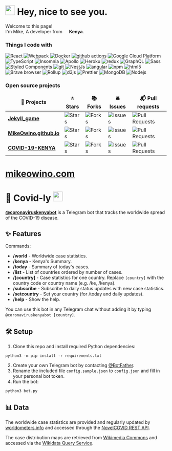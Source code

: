 <h1><img src="https://emojis.slackmojis.com/emojis/images/1531849430/4246/blob-sunglasses.gif?1531849430" width="30"/> Hey, nice to see you.</h1>


<p>Welcome to this page! </br> I'm Mike, A developer from <img src="https://image.flaticon.com/icons/svg/197/197608.svg" width="13"/> <b> Kenya</b>. </p>
<h3>Things I code with</h3>
<p>
  <img alt="React" src="https://img.shields.io/badge/-React-45b8d8?style=flat-square&logo=react&logoColor=white" />
  <img alt="Webpack" src="https://img.shields.io/badge/-Webpack-8DD6F9?style=flat-square&logo=webpack&logoColor=white" /> 
  <img alt="Docker" src="https://img.shields.io/badge/-Docker-46a2f1?style=flat-square&logo=docker&logoColor=white" />
  <img alt="github actions" src="https://img.shields.io/badge/-Github_Actions-2088FF?style=flat-square&logo=github-actions&logoColor=white" />
  <img alt="Google Cloud Platform" src="https://img.shields.io/badge/-Google_Cloud_Platform-1a73e8?style=flat-square&logo=google-cloud&logoColor=white" />
  <img alt="TypeScript" src="https://img.shields.io/badge/-TypeScript-007ACC?style=flat-square&logo=typescript&logoColor=white" />
  <img alt="Insomnia" src="https://img.shields.io/badge/-Insomnia-5849BE?style=flat-square&logo=insomnia&logoColor=white" />
  <img alt="Apollo" src="https://img.shields.io/badge/-Apollo%20GraphQL-311C87?style=flat-square&logo=apollo-graphql&logoColor=white" />
  <img alt="Heroku" src="https://img.shields.io/badge/-Heroku-430098?style=flat-square&logo=heroku&logoColor=white" />
  <img alt="redux" src="https://img.shields.io/badge/-Redux-764ABC?style=flat-square&logo=redux&logoColor=white" />
  <img alt="GraphQL" src="https://img.shields.io/badge/-GraphQL-E10098?style=flat-square&logo=graphql&logoColor=white" />
  <img alt="Sass" src="https://img.shields.io/badge/-Sass-CC6699?style=flat-square&logo=sass&logoColor=white" />
  <img alt="Styled Components" src="https://img.shields.io/badge/-Styled_Components-db7092?style=flat-square&logo=styled-components&logoColor=white" />
  <img alt="git" src="https://img.shields.io/badge/-Git-F05032?style=flat-square&logo=git&logoColor=white" />
  <img alt="NestJs" src="https://img.shields.io/badge/-NestJs-ea2845?style=flat-square&logo=nestjs&logoColor=white" />
  <img alt="angular" src="https://img.shields.io/badge/-Angular-DD0031?style=flat-square&logo=angular&logoColor=white" />
  <img alt="npm" src="https://img.shields.io/badge/-NPM-CB3837?style=flat-square&logo=npm&logoColor=white" />
  <img alt="html5" src="https://img.shields.io/badge/-HTML5-E34F26?style=flat-square&logo=html5&logoColor=white" />
  <img alt="Brave browser" src="https://img.shields.io/badge/-Brave_Browser-FB542B?style=flat-square&logo=brave&logoColor=white" />
  <img alt="Rollup" src="https://img.shields.io/badge/-Rollup-EC4A3F?style=flat-square&logo=rollup.js&logoColor=white" />
  <img alt="d3js" src="https://img.shields.io/badge/-D3.js-F9A03C?style=flat-square&logo=d3.js&logoColor=white" />
  <img alt="Prettier" src="https://img.shields.io/badge/-Prettier-F7B93E?style=flat-square&logo=prettier&logoColor=white" />
  <img alt="MongoDB" src="https://img.shields.io/badge/-MongoDB-13aa52?style=flat-square&logo=mongodb&logoColor=white" />
  <img alt="Nodejs" src="https://img.shields.io/badge/-Nodejs-43853d?style=flat-square&logo=Node.js&logoColor=white" />
</p>
<h3>Open source projects</h3>
<table>
  <thead align="center">
    <tr border: none;>
      <td><b>🎁 Projects</b></td>
      <td><b>⭐ Stars</b></td>
      <td><b>📚 Forks</b></td>
      <td><b>🛎 Issues</b></td>
      <td><b>📬 Pull requests</b></td>
    </tr>
  </thead>
  <tbody>
    <tr>
	    <td><a href="https://github.com/MikeOwino/jekyll_game"><b>Jekyll_game</b></a></td>
      <td><img alt="Stars" src="https://img.shields.io/github/stars/MikeOwino/jekyll_game?style=flat-square&labelColor=343b41"/></td>
      <td><img alt="Forks" src="https://img.shields.io/github/forks/MikeOwino/jekyll_game?style=flat-square&labelColor=343b41"/></td>
      <td><img alt="Issues" src="https://img.shields.io/github/issues/MikeOwino/jekyll_game?style=flat-square&labelColor=343b41"/></td>
      <td><img alt="Pull Requests" src="https://img.shields.io/github/issues-pr/MikeOwino/jekyll_game?style=flat-square&labelColor=343b41"/></td>
    </tr>
	  <tr>
		  <td><a href="https://github.com/MikeOwino/MikeOwino.github.io"><b>MikeOwino.github.io</b></a></td>
      <td><img alt="Stars" src="https://img.shields.io/github/stars/MikeOwino/MikeOwino.github.io?style=flat-square&labelColor=343b41"/></td>
      <td><img alt="Forks" src="https://img.shields.io/github/forks/MikeOwino/MikeOwino.github.io?style=flat-square&labelColor=343b41"/></td>
      <td><img alt="Issues" src="https://img.shields.io/github/issues/MikeOwino/MikeOwino.github.io?style=flat-square&labelColor=343b41"/></td>
      <td><img alt="Pull Requests" src="https://img.shields.io/github/issues-pr/MikeOwino/MikeOwino.github.io?style=flat-square&labelColor=343b41"/></td>
    </tr>
		<tr>
			<td><a href="https://github.com/MikeOwino/covid-ly....COVID-19-KENYA"><b>COVID-19-KENYA</b></a></td>
      <td><img alt="Stars" src="https://img.shields.io/github/stars/MikeOwino/covid-ly....COVID-19-KENYA?style=flat-square&labelColor=343b41"/></td>
      <td><img alt="Forks" src="https://img.shields.io/github/forks/MikeOwino/covid-ly....COVID-19-KENYA?style=flat-square&labelColor=343b41"/></td>
      <td><img alt="Issues" src="https://img.shields.io/github/issues/MikeOwino/covid-ly....COVID-19-KENYA?style=flat-square&labelColor=343b41"/></td>
      <td><img alt="Pull Requests" src="https://img.shields.io/github/issues-pr/MikeOwino/covid-ly....COVID-19-KENYA?style=flat-square&labelColor=343b41"/></td>
    </tr>
  </tbody>
</table>

<a href="https://mikeowino.com/jekyll_game/" target="_parent"><b><h1>mikeowino.com</h1></b></a>


# 🦠 Covid-ly <img src="https://image.flaticon.com/icons/svg/197/197608.svg" width="30"/>

[**@coronaviruskenyabot**](https://t.me/coronaviruskenyabot) is a Telegram bot that tracks the worldwide spread of the COVID-19 disease.

## ✨ Features

Commands:
- **/world** - Worldwide case statistics.
- **/kenya** - Kenya's Summary.
- **/today**  - Summary of today's cases.
- **/list** - List of countries ordered by number of cases.
- **/[country]** - Case statistics for one country. Replace `[country]` with the country code or country name (e.g. /ke, /kenya).
- **/subscribe** - Subscribe to daily status updates with new case statistics.
- **/setcountry** - Set your country (for /today and daily updates).
- **/help** - Show the help.

You can use this bot in any Telegram chat without adding it by typing `@coronaviruskenyabot [country]`.

## 🛠 Setup

1. Clone this repo and install required Python dependencies:
```
python3 -m pip install -r requirements.txt
```
2. Create your own Telegram bot by contacting [@BotFather](https://t.me/BotFather).
3. Rename the included file `config.sample.json` to `config.json` and fill in your personal bot token.  
3. Run the bot:
```
python3 bot.py
```

## 📊 Data

The worldwide case statistics are provided and regularly updated by [worldometers.info](https://www.worldometers.info/coronavirus/) and accessed through the [NovelCOVID REST API](https://github.com/NovelCovid/API).

The case distribution maps are retrieved from [Wikimedia Commons](https://commons.wikimedia.org/wiki/Main_Page) and accessed via the [Wikidata Query Service](https://query.wikidata.org/).
